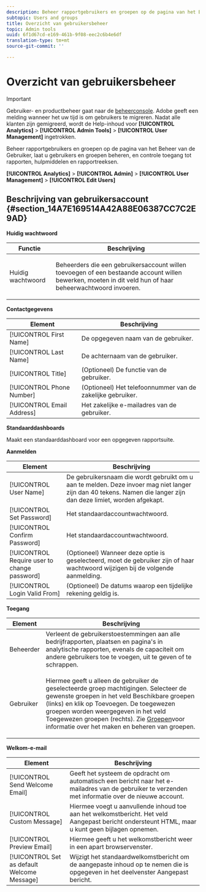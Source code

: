 ```yaml
---
description: Beheer rapportgebruikers en groepen op de pagina van het Beheer van de Gebruiker, laat u gebruikers en groepen beheren, en controle toegang tot rapporten, hulpmiddelen en rapportreeksen.
subtopic: Users and groups
title: Overzicht van gebruikersbeheer
topic: Admin tools
uuid: 6f1d67cd-e169-461b-9f08-eec2c6b4e6df
translation-type: tm+mt
source-git-commit: ''

---
```



# Overzicht van gebruikersbeheer

>[!IMPORTANT]
>
>Gebruiker- en productbeheer gaat naar de [beheerconsole](https://helpx.adobe.com/enterprise/using/admin-console.html). Adobe geeft een melding wanneer het uw tijd is om gebruikers te migreren. Nadat alle klanten zijn gemigreerd, wordt de Help-inhoud voor **[!UICONTROL Analytics]** > **[!UICONTROL Admin Tools]** > **[!UICONTROL User Management]** ingetrokken.

Beheer rapportgebruikers en groepen op de pagina van het Beheer van de Gebruiker, laat u gebruikers en groepen beheren, en controle toegang tot rapporten, hulpmiddelen en rapportreeksen.

**[!UICONTROL Analytics]** > **[!UICONTROL Admin]** > **[!UICONTROL User Management]** > **[!UICONTROL Edit Users]**

## Beschrijving van gebruikersaccount {#section_14A7E169514A42A88E06387CC7C2E9AD}

**Huidig wachtwoord**

<table id="table_91D1FD20C4C1411292252364328677AF"> 
 <thead> 
  <tr> 
   <th colname="col1" class="entry"> Functie </th> 
   <th colname="col2" class="entry"> Beschrijving </th> 
  </tr> 
 </thead>
 <tbody> 
  <tr> 
   <td colname="col1"> Huidig wachtwoord </td> 
   <td colname="col2"> <p>Beheerders die een gebruikersaccount willen toevoegen of een bestaande account willen bewerken, moeten in dit veld hun of haar beheerwachtwoord invoeren. </p> </td> 
  </tr> 
 </tbody> 
</table>

**Contactgegevens**

| Element | Beschrijving |
|---|---|
| [!UICONTROL First Name] | De opgegeven naam van de gebruiker. |
| [!UICONTROL Last Name] | De achternaam van de gebruiker. |
| [!UICONTROL Title] | (Optioneel) De functie van de gebruiker. |
| [!UICONTROL Phone Number] | (Optioneel) Het telefoonnummer van de zakelijke gebruiker. |
| [!UICONTROL Email Address] | Het zakelijke e-mailadres van de gebruiker. |

**Standaarddashboards**

Maakt een standaarddashboard voor een opgegeven rapportsuite.

**Aanmelden**

| Element | Beschrijving |
|---|---|
| [!UICONTROL User Name] | De gebruikersnaam die wordt gebruikt om u aan te melden. Deze invoer mag niet langer zijn dan 40 tekens. Namen die langer zijn dan deze limiet, worden afgekapt. |
| [!UICONTROL Set Password] | Het standaardaccountwachtwoord. |
| [!UICONTROL Confirm Password] | Het standaardaccountwachtwoord. |
| [!UICONTROL Require user to change password] | (Optioneel) Wanneer deze optie is geselecteerd, moet de gebruiker zijn of haar wachtwoord wijzigen bij de volgende aanmelding. |
| [!UICONTROL Login Valid From] | (Optioneel) De datums waarop een tijdelijke rekening geldig is. |

**Toegang**

<table id="table_5CAF9AAAE7E648B4887CEB7D682292F2"> 
 <thead> 
  <tr> 
   <th colname="col1" class="entry"> Element </th> 
   <th colname="col2" class="entry"> Beschrijving </th> 
  </tr> 
 </thead>
 <tbody> 
  <tr> 
   <td colname="col1"> <span class="wintitle"> Beheerder</span> </td> 
   <td colname="col2"> Verleent de gebruikerstoestemmingen aan alle bedrijfrapporten, plaatsen en pagina's in analytische rapporten, evenals de capaciteit om andere gebruikers toe te voegen, uit te geven of te schrappen. </td> 
  </tr> 
  <tr> 
   <td colname="col1"> <span class="wintitle"> Gebruiker</span> </td> 
   <td colname="col2"> <p> Hiermee geeft u alleen de gebruiker de geselecteerde groep machtigingen. Selecteer de gewenste groepen in het veld <span class="uicontrol"> Beschikbare groepen</span> (links) en klik op <span class="uicontrol"> Toevoegen</span>. De toegewezen groepen worden weergegeven in het veld <span class="uicontrol"> Toegewezen groepen</span> (rechts). Zie <a href="/help/admin/user-management2/c-user-groups/groups.md"> Groepen</a>voor informatie over het maken en beheren van groepen. </p> </td> 
  </tr> 
 </tbody> 
</table>

**Welkom-e-mail**

| Element | Beschrijving |
|---|---|
| [!UICONTROL Send Welcome Email] | Geeft het systeem de opdracht om automatisch een bericht naar het e-mailadres van de gebruiker te verzenden met informatie over de nieuwe account. |
| [!UICONTROL Custom Message] | Hiermee voegt u aanvullende inhoud toe aan het welkomstbericht. Het veld Aangepast bericht ondersteunt HTML, maar u kunt geen bijlagen opnemen. |
| [!UICONTROL Preview Email] | Hiermee geeft u het welkomstbericht weer in een apart browservenster. |
| [!UICONTROL Set as default Welcome Message] | Wijzigt het standaardwelkomstbericht om de aangepaste inhoud op te nemen die is opgegeven in het deelvenster Aangepast bericht. |

